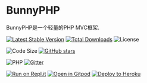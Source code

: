 # BunnyPHP

BunnyPHP是一个轻量的PHP MVC框架.

[![Latest Stable Version](https://img.shields.io/packagist/v/ivanlulyf/bunnyphp.svg?color=orange&style=flat-square)](https://packagist.org/packages/ivanlulyf/bunnyphp)
[![Total Downloads](https://img.shields.io/packagist/dt/ivanlulyf/bunnyphp.svg?color=brightgreen&style=flat-square)](https://packagist.org/packages/ivanlulyf/bunnyphp)
![License](https://img.shields.io/packagist/l/ivanlulyf/bunnyphp.svg?color=blue&style=flat-square)

![Code Size](https://img.shields.io/github/languages/code-size/ivanlulyf/bunnyphp.svg?color=yellow&style=flat-square)
[![GitHub stars](https://img.shields.io/github/stars/ivanlulyf/bunnyphp.svg?style=social)](https://github.com/IvanLuLyf/BunnyPHP)

![PHP](https://img.shields.io/badge/PHP->%3D7.0.0-777bb3.svg?style=flat-square&logo=php)
[![Gitter](https://img.shields.io/gitter/room/ivanlulyf-bunnyphp/community.svg?style=flat-square&logo=gitter)](https://gitter.im/ivanlulyf-bunnyphp/community)

[![Run on Repl.it](https://img.shields.io/badge/-run%20on%20repl.it-%235C6970?logo=repl.it&style=flat-square&logoColor=white)](https://repl.it/github/ivanlulyf/bunnyphp-app)
[![Open in Gitpod](https://img.shields.io/badge/-open%20in%20Gitpod-%231966D2?logo=gitpod&style=flat-square&logoColor=white)](https://gitpod.io/#https://github.com/IvanLuLyf/BunnyPHP-App)
[![Deploy to Heroku](https://img.shields.io/badge/-Deploy%20to%20Heroku-%237056BF?logo=heroku&style=flat-square&labelColor=%237056BF&logoColor=white)](https://heroku.com/deploy?template=https://github.com/IvanLuLyf/BunnyPHP-App)